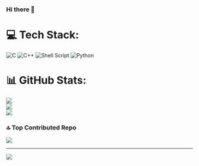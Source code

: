 ### Hi there 👋

# 💻 Tech Stack:
![C](https://img.shields.io/badge/c-%2300599C.svg?style=for-the-badge&logo=c&logoColor=white) ![C++](https://img.shields.io/badge/c++-%2300599C.svg?style=for-the-badge&logo=c%2B%2B&logoColor=white) ![Shell Script](https://img.shields.io/badge/shell_script-%23121011.svg?style=for-the-badge&logo=gnu-bash&logoColor=white) ![Python](https://img.shields.io/badge/python-3670A0?style=for-the-badge&logo=python&logoColor=ffdd54)
# 📊 GitHub Stats:
![](https://github-readme-stats.vercel.app/api?username=andonimarz&theme=prussian&hide_border=false&include_all_commits=true&count_private=true)<br/>
![](https://github-readme-streak-stats.herokuapp.com/?user=andonimarz&theme=prussian&hide_border=false)<br/>
![](https://github-readme-stats.vercel.app/api/top-langs/?username=andonimarz&theme=prussian&hide_border=false&include_all_commits=true&count_private=true&layout=compact)

### 🔝 Top Contributed Repo
![](https://github-contributor-stats.vercel.app/api?username=andonimarz&limit=5&theme=dark&combine_all_yearly_contributions=true)

---
[![](https://visitcount.itsvg.in/api?id=andonimarz&icon=0&color=0)](https://visitcount.itsvg.in)

<!-- Proudly created with GPRM ( https://gprm.itsvg.in ) -->
